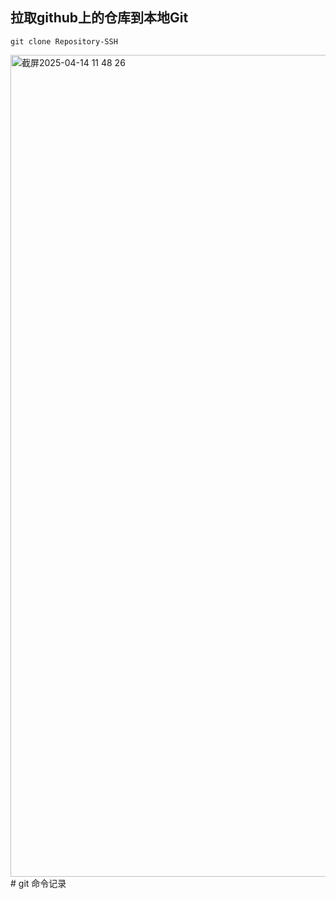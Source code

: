
## 拉取github上的仓库到本地Git
```
git clone Repository-SSH
```
<img width="1315" alt="截屏2025-04-14 11 48 26" src="https://github.com/user-attachments/assets/1d11dad7-9875-4e69-a617-d6bc8892ab92" /># git 命令记录
